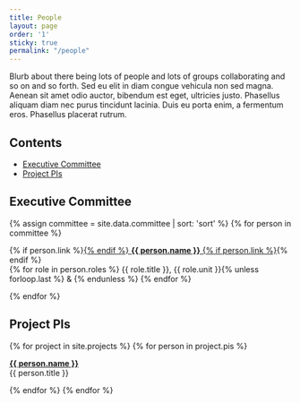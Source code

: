 ```yaml
---
title: People
layout: page
order: '1'
sticky: true
permalink: "/people"
---
```

Blurb about there being lots of people and lots of groups collaborating and so on and so forth. Sed eu elit in diam congue vehicula non sed magna. Aenean sit amet odio auctor, bibendum est eget, ultricies justo. Phasellus aliquam diam nec purus tincidunt lacinia. Duis eu porta enim, a fermentum eros. Phasellus placerat rutrum.

## Contents
- [Executive Committee](#executive-committee)
- [Project PIs](#project-pis)

<span class="anchor" id="executive-committee"></span>
## Executive Committee

{% assign committee = site.data.committee | sort: 'sort' %}
{% for person in committee %}
<p>
  {% if person.link %}<a href="{{ person.link | absolute_url }}">{% endif %}
    <b>{{ person.name }}</b>
  {% if person.link %}</a>{% endif %}<br>
  {% for role in person.roles %}
    {{ role.title }}, {{ role.unit }}{% unless forloop.last %} & {% endunless %}
  {% endfor %}
</p>
{% endfor %}

<span class="anchor" id="project-pis"></span>
## Project PIs

{% for project in site.projects %}
  {% for person in project.pis %}
  <p>
    <a href="{{ project.url | absolute_url }}">
      <b>{{ person.name }}</b>
    </a><br>
    {{ person.title }}
  </p>
  {% endfor %}
{% endfor %}
